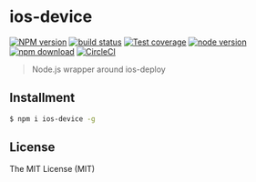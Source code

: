 # ios-device

[![NPM version][npm-image]][npm-url]
[![build status][travis-image]][travis-url]
[![Test coverage][coveralls-image]][coveralls-url]
[![node version][node-image]][node-url]
[![npm download][download-image]][download-url]
[![CircleCI](https://circleci.com/gh/macacajs/ios-device.svg?style=svg)](https://circleci.com/gh/macacajs/ios-device)

[npm-image]: https://img.shields.io/npm/v/ios-device.svg?style=flat-square
[npm-url]: https://npmjs.org/package/ios-device
[travis-image]: https://img.shields.io/travis/macacajs/ios-device.svg?style=flat-square
[travis-url]: https://travis-ci.org/macacajs/ios-device
[coveralls-image]: https://img.shields.io/coveralls/macacajs/ios-device.svg?style=flat-square
[coveralls-url]: https://coveralls.io/r/macacajs/ios-device?branch=master
[node-image]: https://img.shields.io/badge/node.js-%3E=_8-green.svg?style=flat-square
[node-url]: http://nodejs.org/download/
[download-image]: https://img.shields.io/npm/dm/ios-device.svg?style=flat-square
[download-url]: https://npmjs.org/package/ios-device

> Node.js wrapper around ios-deploy

## Installment

```bash
$ npm i ios-device -g
```

## License

The MIT License (MIT)
